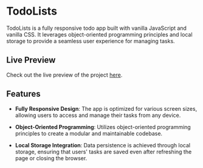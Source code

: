 # TodoLists

TodoLists is a fully responsive todo app built with vanilla JavaScript and vanilla CSS. It leverages object-oriented programming principles and local storage to provide a seamless user experience for managing tasks.

## Live Preview

Check out the live preview of the project [here](https://labidi-ahmed.github.io/TodoLists/).

## Features

- **Fully Responsive Design**: The app is optimized for various screen sizes, allowing users to access and manage their tasks from any device.
  
- **Object-Oriented Programming**: Utilizes object-oriented programming principles to create a modular and maintainable codebase.

- **Local Storage Integration**: Data persistence is achieved through local storage, ensuring that users' tasks are saved even after refreshing the page or closing the browser.
